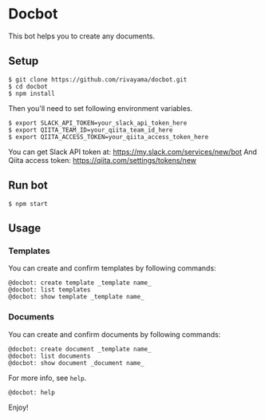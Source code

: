 # Docbot

This bot helps you to create any documents.

## Setup

	$ git clone https://github.com/rivayama/docbot.git
	$ cd docbot
	$ npm install

Then you'll need to set following environment variables.

	$ export SLACK_API_TOKEN=your_slack_api_token_here
	$ export QIITA_TEAM_ID=your_qiita_team_id_here
	$ export QIITA_ACCESS_TOKEN=your_qiita_access_token_here

You can get Slack API token at: https://my.slack.com/services/new/bot
And Qiita access token: https://qiita.com/settings/tokens/new

## Run bot

	$ npm start

## Usage

### Templates

You can create and confirm templates by following commands:

	@docbot: create template _template name_
	@docbot: list templates
	@docbot: show template _template name_

### Documents

You can create and confirm documents by following commands:

	@docbot: create document _template name_
	@docbot: list documents
	@docbot: show document _document name_

For more info, see `help`.

	@docbot: help

Enjoy!

